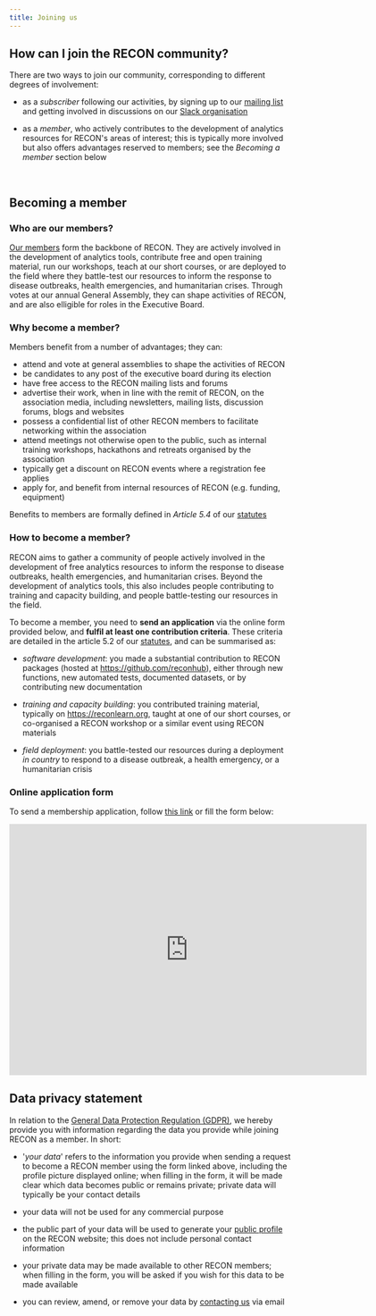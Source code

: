 ```yaml
---
title: Joining us
---
```



## How can I join the RECON community?

There are two ways to join our community, corresponding to different degrees of
involvement:

- as a *subscriber* following our activities, by signing up to our 
[mailing list](https://mailman.ic.ac.uk/mailman/listinfo/recon-forum) 
and getting involved in discussions on our
[Slack organisation](https://reconhub.slack.com)

- as a *member*, who actively contributes to the development of analytics
  resources for RECON's areas of interest; this is typically more involved but
  also offers advantages reserved to members; see the *Becoming a member*
  section below


<br>

## Becoming a member

### Who are our members?

[Our members](../people) form the backbone of RECON. They are actively involved in the
development of analytics tools, contribute free and open training material, run
our workshops, teach at our short courses, or are deployed to the field where
they battle-test our resources to inform the response to disease outbreaks,
health emergencies, and humanitarian crises. Through votes at our annual General
Assembly, they can shape activities of RECON, and are also elligible for roles
in the Executive Board. 


### Why become a member?

Members benefit from a number of advantages; they can:

- attend and vote at general assemblies to shape the activities of RECON
- be candidates to any post of the executive board during its election
- have free access to the RECON mailing lists and forums
- advertise their work, when in line with the remit of RECON, on the association
  media, including newsletters, mailing lists, discussion forums, blogs and
  websites
- possess a confidential list of other RECON members to facilitate networking
  within the association
- attend meetings not otherwise open to the public, such as internal training
  workshops, hackathons and retreats organised by the association
- typically get a discount on RECON events where a registration fee applies
- apply for, and benefit from internal resources of RECON (e.g. funding,
  equipment)

Benefits to members are formally defined in *Article 5.4* of our 
[statutes](documents/statutes_en_1.1.pdf)



### How to become a member?

RECON aims to gather a community of people actively involved in the development
of free analytics resources to inform the response to disease outbreaks, health
emergencies, and humanitarian crises. Beyond the development of analytics tools,
this also includes people contributing to training and capacity building, and
people battle-testing our resources in the field.

To become a member, you need to **send an application** via the online form
provided below, and **fulfil at least one contribution criteria**. These
criteria are detailed in the article 5.2 of our
[statutes](documents/statutes_en_1.1.pdf), and can be summarised as:

- *software development*: you made a substantial contribution to RECON packages
  (hosted at https://github.com/reconhub), either through new functions, new
  automated tests, documented datasets, or by contributing new documentation
  
- *training and capacity building*: you contributed training material,
  typically on https://reconlearn.org, taught at one of our short courses, or
  co-organised a RECON workshop or a similar event using RECON materials
  
- *field deployment*: you battle-tested our resources during a deployment *in
  country* to respond to a disease outbreak, a health emergency, or a
  humanitarian crisis


### Online application form

To send a membership application, follow [this link](https://goo.gl/forms/EZZekGD1tMPoGmPJ2) or fill the form below:

<iframe src="https://docs.google.com/forms/d/e/1FAIpQLSep9aVVyACKi4SnPu7F_NZckK3oned5sL3-oWLRbRkFVo6X4g/viewform?embedded=true" width="640" height="450" frameborder="0" marginheight="0" marginwidth="0">Loading...</iframe>



<br>


## Data privacy statement

In relation to the
[General Data Protection Regulation (GDPR)](https://ico.org.uk/for-organisations/guide-to-the-general-data-protection-regulation-gdpr/individual-rights/),
we hereby provide you with information regarding the data you provide while
joining RECON as a member. In short:

- '*your data*' refers to the information you provide when sending a request to
  become a RECON member using the form linked above, including the profile
  picture displayed online; when filling in the form, it will be made clear
  which data becomes public or remains private; private data will typically be
  your contact details
  
- your data will not be used for any commercial purpose

- the public part of your data will be used to generate your
  [public profile](../people) on the RECON
  website; this does not include personal contact information

- your private data may be made available to other RECON members; when filling
  in the form, you will be asked if you wish for this data to be made available

- you can review, amend, or remove your data by [contacting us](../contact) via
  email
  

